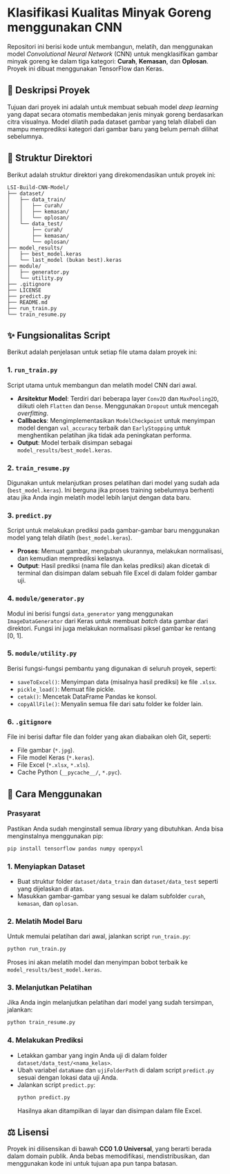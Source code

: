 # Klasifikasi Kualitas Minyak Goreng menggunakan CNN

Repositori ini berisi kode untuk membangun, melatih, dan menggunakan model *Convolutional Neural Network* (CNN) untuk mengklasifikan gambar minyak goreng ke dalam tiga kategori: **Curah**, **Kemasan**, dan **Oplosan**. Proyek ini dibuat menggunakan TensorFlow dan Keras.

## 📝 Deskripsi Proyek

Tujuan dari proyek ini adalah untuk membuat sebuah model *deep learning* yang dapat secara otomatis membedakan jenis minyak goreng berdasarkan citra visualnya. Model dilatih pada dataset gambar yang telah dilabeli dan mampu memprediksi kategori dari gambar baru yang belum pernah dilihat sebelumnya.

## 📂 Struktur Direktori

Berikut adalah struktur direktori yang direkomendasikan untuk proyek ini:

```
LSI-Build-CNN-Model/
├── dataset/
│   ├── data_train/
│   │   ├── curah/
│   │   ├── kemasan/
│   │   └── oplosan/
│   └── data_test/
│       ├── curah/
│       ├── kemasan/
│       └── oplosan/
├── model_results/
│   ├── best_model.keras
│   └── last_model (bukan best).keras
├── module/
│   ├── generator.py
│   └── utility.py
├── .gitignore
├── LICENSE
├── predict.py
├── README.md
├── run_train.py
└── train_resume.py
```

## ✨ Fungsionalitas Script

Berikut adalah penjelasan untuk setiap file utama dalam proyek ini:

### 1\. `run_train.py`

Script utama untuk membangun dan melatih model CNN dari awal.

  * **Arsitektur Model**: Terdiri dari beberapa layer `Conv2D` dan `MaxPooling2D`, diikuti oleh `Flatten` dan `Dense`. Menggunakan `Dropout` untuk mencegah *overfitting*.
  * **Callbacks**: Mengimplementasikan `ModelCheckpoint` untuk menyimpan model dengan `val_accuracy` terbaik dan `EarlyStopping` untuk menghentikan pelatihan jika tidak ada peningkatan performa.
  * **Output**: Model terbaik disimpan sebagai `model_results/best_model.keras`.

### 2\. `train_resume.py`

Digunakan untuk melanjutkan proses pelatihan dari model yang sudah ada (`best_model.keras`). Ini berguna jika proses training sebelumnya berhenti atau jika Anda ingin melatih model lebih lanjut dengan data baru.

### 3\. `predict.py`

Script untuk melakukan prediksi pada gambar-gambar baru menggunakan model yang telah dilatih (`best_model.keras`).

  * **Proses**: Memuat gambar, mengubah ukurannya, melakukan normalisasi, dan kemudian memprediksi kelasnya.
  * **Output**: Hasil prediksi (nama file dan kelas prediksi) akan dicetak di terminal dan disimpan dalam sebuah file Excel di dalam folder gambar uji.

### 4\. `module/generator.py`

Modul ini berisi fungsi `data_generator` yang menggunakan `ImageDataGenerator` dari Keras untuk membuat *batch* data gambar dari direktori. Fungsi ini juga melakukan normalisasi piksel gambar ke rentang [0, 1].

### 5\. `module/utility.py`

Berisi fungsi-fungsi pembantu yang digunakan di seluruh proyek, seperti:

  * `saveToExcel()`: Menyimpan data (misalnya hasil prediksi) ke file `.xlsx`.
  * `pickle_load()`: Memuat file pickle.
  * `cetak()`: Mencetak DataFrame Pandas ke konsol.
  * `copyAllFile()`: Menyalin semua file dari satu folder ke folder lain.

### 6\. `.gitignore`

File ini berisi daftar file dan folder yang akan diabaikan oleh Git, seperti:

  * File gambar (`*.jpg`).
  * File model Keras (`*.keras`).
  * File Excel (`*.xlsx`, `*.xls`).
  * Cache Python (`__pycache__/`, `*.pyc`).

## 🚀 Cara Menggunakan

### Prasyarat

Pastikan Anda sudah menginstall semua *library* yang dibutuhkan. Anda bisa menginstalnya menggunakan pip:

```bash
pip install tensorflow pandas numpy openpyxl
```

### 1\. Menyiapkan Dataset

  * Buat struktur folder `dataset/data_train` dan `dataset/data_test` seperti yang dijelaskan di atas.
  * Masukkan gambar-gambar yang sesuai ke dalam subfolder `curah`, `kemasan`, dan `oplosan`.

### 2\. Melatih Model Baru

Untuk memulai pelatihan dari awal, jalankan script `run_train.py`:

```bash
python run_train.py
```

Proses ini akan melatih model dan menyimpan bobot terbaik ke `model_results/best_model.keras`.

### 3\. Melanjutkan Pelatihan

Jika Anda ingin melanjutkan pelatihan dari model yang sudah tersimpan, jalankan:

```bash
python train_resume.py
```

### 4\. Melakukan Prediksi

  * Letakkan gambar yang ingin Anda uji di dalam folder `dataset/data_test/<nama_kelas>`.
  * Ubah variabel `dataName` dan `ujiFolderPath` di dalam script `predict.py` sesuai dengan lokasi data uji Anda.
  * Jalankan script `predict.py`:
    ```bash
    python predict.py
    ```
    Hasilnya akan ditampilkan di layar dan disimpan dalam file Excel.

## ⚖️ Lisensi

Proyek ini dilisensikan di bawah **CC0 1.0 Universal**, yang berarti berada dalam domain publik. Anda bebas memodifikasi, mendistribusikan, dan menggunakan kode ini untuk tujuan apa pun tanpa batasan.